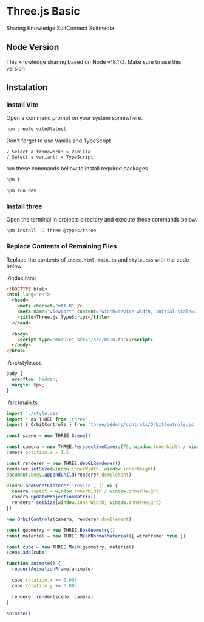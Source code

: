 # Three.js Basic 

Sharing Knowledge SuitConnect Suitmedia

## Node Version

This knowledge sharing based on Node v18.17.1. Make sure to use this version

## Instalation

### Install Vite

Open a command prompt on your system somewhere.

```bash
npm create vite@latest
```

Don't forget to use Vanilla and TypeScript

```
√ Select a framework: » Vanilla
√ Select a variant: » TypeScript
```

run these commands bellow to install required packages

```bash
npm i
```
```bash
npm run dev
```

### Install three

Open the terminal in projects directory and execute these commands below.

```bash
npm install -D three @types/three
```

### Replace Contents of Remaining Files

Replace the contents of `index.html`, `main.ts` and `style.css` with the code below.

./index.html

```html
<!DOCTYPE html>
<html lang="en">
  <head>
    <meta charset="utf-8" />
    <meta name="viewport" content="width=device-width, initial-scale=1.0" />
    <title>Three.js TypeScript</title>
  </head>

  <body>
    <script type="module" src="/src/main.ts"></script>
  </body>
</html>
```

./src/style.css

```css
body {
  overflow: hidden;
  margin: 0px;
}
```

./src/main.ts

```ts
import './style.css'
import * as THREE from 'three'
import { OrbitControls } from 'three/addons/controls/OrbitControls.js'

const scene = new THREE.Scene()

const camera = new THREE.PerspectiveCamera(75, window.innerWidth / window.innerHeight, 0.1, 1000)
camera.position.z = 1.5

const renderer = new THREE.WebGLRenderer()
renderer.setSize(window.innerWidth, window.innerHeight)
document.body.appendChild(renderer.domElement)

window.addEventListener('resize', () => {
  camera.aspect = window.innerWidth / window.innerHeight
  camera.updateProjectionMatrix()
  renderer.setSize(window.innerWidth, window.innerHeight)
})

new OrbitControls(camera, renderer.domElement)

const geometry = new THREE.BoxGeometry()
const material = new THREE.MeshNormalMaterial({ wireframe: true })

const cube = new THREE.Mesh(geometry, material)
scene.add(cube)

function animate() {
  requestAnimationFrame(animate)

  cube.rotation.x += 0.005
  cube.rotation.y += 0.005

  renderer.render(scene, camera)
}

animate()
```
